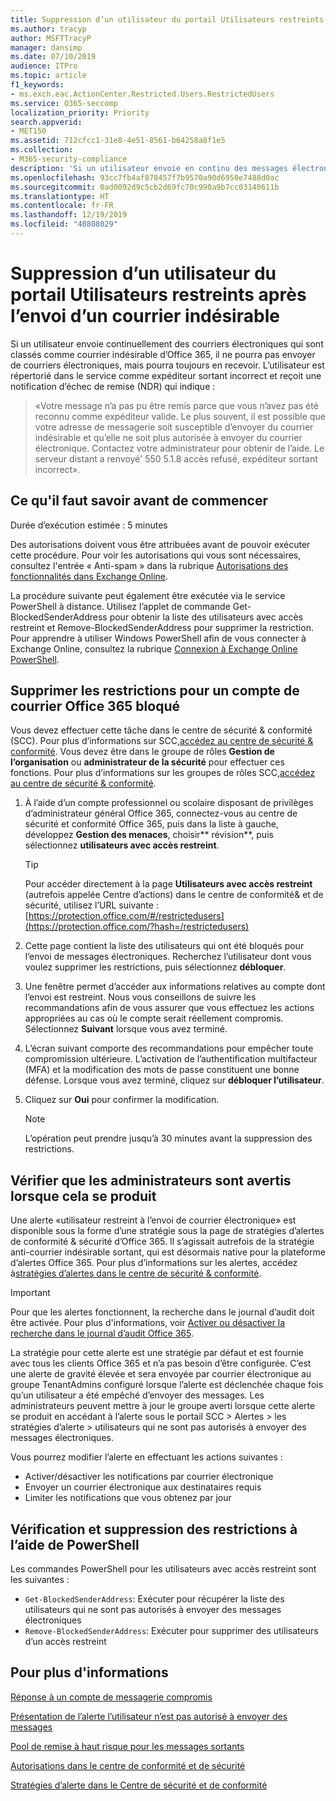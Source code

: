 ```yaml
---
title: Suppression d’un utilisateur du portail Utilisateurs restreints après l’envoi d’un courrier indésirable
ms.author: tracyp
author: MSFTTracyP
manager: dansimp
ms.date: 07/10/2019
audience: ITPro
ms.topic: article
f1_keywords:
- ms.exch.eac.ActionCenter.Restricted.Users.RestrictedUsers
ms.service: O365-seccomp
localization_priority: Priority
search.appverid:
- MET150
ms.assetid: 712cfcc1-31e8-4e51-8561-b64258a8f1e5
ms.collection:
- M365-security-compliance
description: 'Si un utilisateur envoie en continu des messages électroniques classés comme courriers indésirables depuis Office 365, ses envois seront bloqués. '
ms.openlocfilehash: 93cc7fb4af878457f7b9570a90d6950e7488d0ac
ms.sourcegitcommit: 0ad0092d9c5cb2d69fc70c990a9b7cc03140611b
ms.translationtype: HT
ms.contentlocale: fr-FR
ms.lasthandoff: 12/19/2019
ms.locfileid: "40808029"
---
```

# <a name="removing-a-user-from-the-restricted-users-portal-after-sending-spam-email"></a>Suppression d’un utilisateur du portail Utilisateurs restreints après l’envoi d’un courrier indésirable

Si un utilisateur envoie continuellement des courriers électroniques qui sont classés comme courrier indésirable d’Office 365, il ne pourra pas envoyer de courriers électroniques, mais pourra toujours en recevoir. L’utilisateur est répertorié dans le service comme expéditeur sortant incorrect et reçoit une notification d’échec de remise (NDR) qui indique :

> «Votre message n’a pas pu être remis parce que vous n’avez pas été reconnu comme expéditeur valide. Le plus souvent, il est possible que votre adresse de messagerie soit susceptible d’envoyer du courrier indésirable et qu’elle ne soit plus autorisée à envoyer du courrier électronique.  Contactez votre administrateur pour obtenir de l’aide. Le serveur distant a renvoyé' 550 5.1.8 accès refusé, expéditeur sortant incorrect».

## <a name="what-do-you-need-to-know-before-you-begin"></a>Ce qu'il faut savoir avant de commencer
<a name="sectionSection0"> </a>

Durée d’exécution estimée : 5 minutes

Des autorisations doivent vous être attribuées avant de pouvoir exécuter cette procédure. Pour voir les autorisations qui vous sont nécessaires, consultez l'entrée « Anti-spam » dans la rubrique [Autorisations des fonctionnalités dans Exchange Online](https://docs.microsoft.com/exchange/permissions-exo/feature-permissions).

La procédure suivante peut également être exécutée via le service PowerShell à distance. Utilisez l’applet de commande Get-BlockedSenderAddress pour obtenir la liste des utilisateurs avec accès restreint et Remove-BlockedSenderAddress pour supprimer la restriction. Pour apprendre à utiliser Windows PowerShell afin de vous connecter à Exchange Online, consultez la rubrique [Connexion à Exchange Online PowerShell](https://docs.microsoft.com/powershell/exchange/exchange-online/connect-to-exchange-online-powershell/connect-to-exchange-online-powershell).

## <a name="remove-restrictions-for-a-blocked-office-365-email-account"></a>Supprimer les restrictions pour un compte de courrier Office 365 bloqué

Vous devez effectuer cette tâche dans le centre de sécurité & conformité (SCC). Pour plus d’informations sur SCC,[accédez au centre de sécurité & conformité](../../compliance/go-to-the-securitycompliance-center.md). Vous devez être dans le groupe de rôles **Gestion de l’organisation** ou **administrateur de la sécurité** pour effectuer ces fonctions. Pour plus d’informations sur les groupes de rôles SCC,[accédez au centre de sécurité & conformité](permissions-in-the-security-and-compliance-center.md).

1. À l’aide d’un compte professionnel ou scolaire disposant de privilèges d’administrateur général Office 365, connectez-vous au centre de sécurité et conformité Office 365, puis dans la liste à gauche, développez **Gestion des menaces**, choisir** révision**, puis sélectionnez **utilisateurs avec accès restreint**.

    > [!TIP]
    > Pour accéder directement à la page **Utilisateurs avec accès restreint** (autrefois appelée Centre d’actions) dans le centre de conformité&amp; et de sécurité, utilisez l’URL suivante : [https://protection.office.com/#/restrictedusers](https://protection.office.com/?hash=/restrictedusers)

2. Cette page contient la liste des utilisateurs qui ont été bloqués pour l’envoi de messages électroniques.  Recherchez l’utilisateur dont vous voulez supprimer les restrictions, puis sélectionnez **débloquer**.

3. Une fenêtre permet d’accéder aux informations relatives au compte dont l’envoi est restreint. Nous vous conseillons de suivre les recommandations afin de vous assurer que vous effectuez les actions appropriées au cas où le compte serait réellement compromis. Sélectionnez **Suivant** lorsque vous avez terminé.

4. L’écran suivant comporte des recommandations pour empêcher toute compromission ultérieure. L’activation de l’authentification multifacteur (MFA) et la modification des mots de passe constituent une bonne défense. Lorsque vous avez terminé, cliquez sur **débloquer l’utilisateur**.

5. Cliquez sur **Oui** pour confirmer la modification.

    > [!NOTE]
    > L’opération peut prendre jusqu’à 30 minutes avant la suppression des restrictions.

## <a name="making-sure-admins-are-alerted-when-this-happens"></a>Vérifier que les administrateurs sont avertis lorsque cela se produit

Une alerte «utilisateur restreint à l’envoi de courrier électronique» est disponible sous la forme d’une stratégie sous la page de stratégies d’alertes de conformité & sécurité d’Office 365. Il s’agissait autrefois de la stratégie anti-courrier indésirable sortant, qui est désormais native pour la plateforme d’alertes Office 365. Pour plus d’informations sur les alertes, accédez à[stratégies d’alertes dans le centre de sécurité & conformité](../../compliance/alert-policies.md).

> [!IMPORTANT]
> Pour que les alertes fonctionnent, la recherche dans le journal d’audit doit être activée. Pour plus d'informations, voir [Activer ou désactiver la recherche dans le journal d’audit Office 365](../../compliance/turn-audit-log-search-on-or-off.md).

La stratégie pour cette alerte est une stratégie par défaut et est fournie avec tous les clients Office 365 et n’a pas besoin d’être configurée. C’est une alerte de gravité élevée et sera envoyée par courrier électronique au groupe TenantAdmins configuré lorsque l’alerte est déclenchée chaque fois qu’un utilisateur a été empêché d’envoyer des messages. Les administrateurs peuvent mettre à jour le groupe averti lorsque cette alerte se produit en accédant à l’alerte sous le portail SCC > Alertes > les stratégies d’alerte > utilisateurs qui ne sont pas autorisés à envoyer des messages électroniques.

Vous pourrez modifier l’alerte en effectuant les actions suivantes :
- Activer/désactiver les notifications par courrier électronique
- Envoyer un courrier électronique aux destinataires requis
- Limiter les notifications que vous obtenez par jour

## <a name="checking-for-and-removing-restrictions-using-powershell"></a>Vérification et suppression des restrictions à l’aide de PowerShell
Les commandes PowerShell pour les utilisateurs avec accès restreint sont les suivantes :
- `Get-BlockedSenderAddress`: Exécuter pour récupérer la liste des utilisateurs qui ne sont pas autorisés à envoyer des messages électroniques
- `Remove-BlockedSenderAddress`: Exécuter pour supprimer des utilisateurs d’un accès restreint

## <a name="for-more-information"></a>Pour plus d'informations

[Réponse à un compte de messagerie compromis](../../compliance/responding-to-a-compromised-email-account.md)

[Présentation de l’alerte l’utilisateur n’est pas autorisé à envoyer des messages](https://docs.microsoft.com/office365/securitycompliance/alert-policies)

[Pool de remise à haut risque pour les messages sortants](high-risk-delivery-pool-for-outbound-messages.md)

[Autorisations dans le centre de conformité et de sécurité](permissions-in-the-security-and-compliance-center.md)

[Stratégies d’alerte dans le Centre de sécurité et de conformité](https://docs.microsoft.com/office365/securitycompliance/alert-policies)
